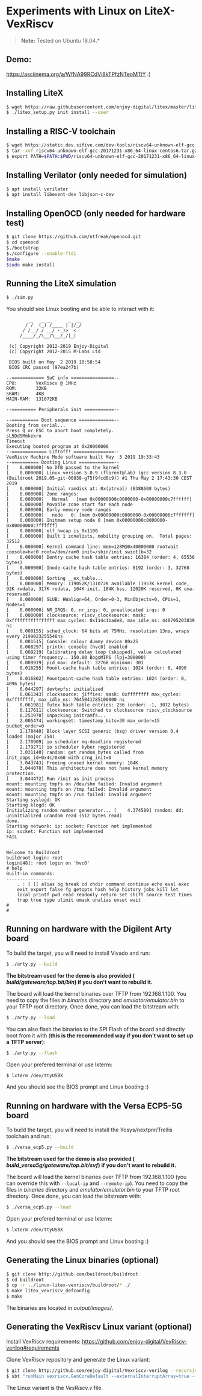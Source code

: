 # Experiments with Linux on LiteX-VexRiscv

> **Note:** Tested on Ubuntu 18.04.*

## Demo:
https://asciinema.org/a/WfNA99RCdVi8kTPfzNTeoMTtY :)

## Installing LiteX
```sh
$ wget https://raw.githubusercontent.com/enjoy-digital/litex/master/litex_setup.py
$ ./litex_setup.py init install --user
```
## Installing a RISC-V toolchain
```sh
$ wget https://static.dev.sifive.com/dev-tools/riscv64-unknown-elf-gcc-20171231-x86_64-linux-centos6.tar.gz
$ tar -xvf riscv64-unknown-elf-gcc-20171231-x86_64-linux-centos6.tar.gz
$ export PATH=$PATH:$PWD/riscv64-unknown-elf-gcc-20171231-x86_64-linux-centos6/bin/
```
## Installing Verilator (only needed for simulation)
```sh
$ apt install verilator
$ apt install libevent-dev libjson-c-dev
```
## Installing OpenOCD (only needed for hardware test)
```sh
$ git clone https://github.com/ntfreak/openocd.git
$ cd openocd
$./bootstrap
$./configure --enable-ftdi
$make
$sudo make install
```

## Running the LiteX simulation
```sh
$ ./sim.py
```
You should see Linux booting and be able to interact with it:
```
        __   _ __      _  __
       / /  (_) /____ | |/_/
      / /__/ / __/ -_)>  <
     /____/_/\__/\__/_/|_|

 (c) Copyright 2012-2019 Enjoy-Digital
 (c) Copyright 2012-2015 M-Labs Ltd

 BIOS built on May  2 2019 18:58:54
 BIOS CRC passed (97ea247b)

--============ SoC info ================--
CPU:       VexRiscv @ 1MHz
ROM:       32KB
SRAM:      4KB
MAIN-RAM:  131072KB

--========= Peripherals init ===========--

--========== Boot sequence =============--
Booting from serial...
Press Q or ESC to abort boot completely.
sL5DdSMmkekro
Timeout
Executing booted program at 0x20000000
--============= Liftoff! ===============--
VexRiscv Machine Mode software built May  3 2019 19:33:43
--========== Booting Linux =============--
[    0.000000] No DTB passed to the kernel
[    0.000000] Linux version 5.0.9 (florent@lab) (gcc version 8.3.0 (Buildroot 2019.05-git-00938-g75f9fcd0c9)) #1 Thu May 2 17:43:30 CEST 2019
[    0.000000] Initial ramdisk at: 0x(ptrval) (8388608 bytes)
[    0.000000] Zone ranges:
[    0.000000]   Normal   [mem 0x00000000c0000000-0x00000000c7ffffff]
[    0.000000] Movable zone start for each node
[    0.000000] Early memory node ranges
[    0.000000]   node   0: [mem 0x00000000c0000000-0x00000000c7ffffff]
[    0.000000] Initmem setup node 0 [mem 0x00000000c0000000-0x00000000c7ffffff]
[    0.000000] elf_hwcap is 0x1100
[    0.000000] Built 1 zonelists, mobility grouping on.  Total pages: 32512
[    0.000000] Kernel command line: mem=128M@0x40000000 rootwait console=hvc0 root=/dev/ram0 init=/sbin/init swiotlb=32
[    0.000000] Dentry cache hash table entries: 16384 (order: 4, 65536 bytes)
[    0.000000] Inode-cache hash table entries: 8192 (order: 3, 32768 bytes)
[    0.000000] Sorting __ex_table...
[    0.000000] Memory: 119052K/131072K available (1957K kernel code, 92K rwdata, 317K rodata, 104K init, 184K bss, 12020K reserved, 0K cma-reserved)
[    0.000000] SLUB: HWalign=64, Order=0-3, MinObjects=0, CPUs=1, Nodes=1
[    0.000000] NR_IRQS: 0, nr_irqs: 0, preallocated irqs: 0
[    0.000000] clocksource: riscv_clocksource: mask: 0xffffffffffffffff max_cycles: 0x114c1bade8, max_idle_ns: 440795203839 ns
[    0.000155] sched_clock: 64 bits at 75MHz, resolution 13ns, wraps every 2199023255546ns
[    0.001515] Console: colour dummy device 80x25
[    0.008297] printk: console [hvc0] enabled
[    0.009219] Calibrating delay loop (skipped), value calculated using timer frequency.. 150.00 BogoMIPS (lpj=300000)
[    0.009919] pid_max: default: 32768 minimum: 301
[    0.016255] Mount-cache hash table entries: 1024 (order: 0, 4096 bytes)
[    0.016802] Mountpoint-cache hash table entries: 1024 (order: 0, 4096 bytes)
[    0.044297] devtmpfs: initialized
[    0.061343] clocksource: jiffies: mask: 0xffffffff max_cycles: 0xffffffff, max_idle_ns: 7645041785100000 ns
[    0.061981] futex hash table entries: 256 (order: -1, 3072 bytes)
[    0.117611] clocksource: Switched to clocksource riscv_clocksource
[    0.251970] Unpacking initramfs...
[    2.005474] workingset: timestamp_bits=30 max_order=15 bucket_order=0
[    2.178440] Block layer SCSI generic (bsg) driver version 0.4 loaded (major 254)
[    2.178909] io scheduler mq-deadline registered
[    2.179271] io scheduler kyber registered
[    3.031140] random: get_random_bytes called from init_oops_id+0x4c/0x60 with crng_init=0
[    3.043743] Freeing unused kernel memory: 104K
[    3.044070] This architecture does not have kernel memory protection.
[    3.044472] Run /init as init process
mount: mounting tmpfs on /dev/shm failed: Invalid argument
mount: mounting tmpfs on /tmp failed: Invalid argument
mount: mounting tmpfs on /run failed: Invalid argument
Starting syslogd: OK
Starting klogd: OK
Initializing random number generator... [    4.374589] random: dd: uninitialized urandom read (512 bytes read)
done.
Starting network: ip: socket: Function not implemented
ip: socket: Function not implemented
FAIL


Welcome to Buildroot
buildroot login: root
login[48]: root login on 'hvc0'
# help
Built-in commands:
------------------
	. : [ [[ alias bg break cd chdir command continue echo eval exec
	exit export false fg getopts hash help history jobs kill let
	local printf pwd read readonly return set shift source test times
	trap true type ulimit umask unalias unset wait
#
#
```

## Running on hardware with  the Digilent Arty board
To build the target, you will need to install Vivado and run:
```sh
$ ./arty.py --build
```
**The bitstream used for the demo is also provided ( *build/gateware/top.bit/bin*) if you don't want to rebuild it.**

The board will load the kernel binaries over TFTP from 192.168.1.100. You need to copy the files in *binaries* directory and *emulator/emulator.bin* to your TFTP root directory. Once done, you can load the bitstream with:
```sh
$ ./arty.py --load
```
You can also flash the binaries to the SPI Flash of the board and directly boot from it with (**this is the recommended way if you don't want to set up a TFTP server**):
```sh
$ ./arty.py --flash
```
Open your prefered terminal or use lxterm:
```sh
$ lxterm /dev/ttyUSBX
```
And you should see the BIOS prompt and Linux booting :)

## Running on hardware with the Versa ECP5-5G board

To build the target, you will need to install the Yosys/nextpnr/Trellis toolchain and run:
```sh
$ ./versa_ecp5.py --build
```

**The bitstream used for the demo is also provided ( *build_versa5g/gateware/top.bit/svf*) if you don't want to rebuild it.**

The board will load the kernel binaries over TFTP from 192.168.1.100 (you can override this with `--local-ip` and `--remote-ip`). You need to copy the files in *binaries* directory and *emulator/emulator.bin* to your TFTP root directory. Once done, you can load the bitstream with:
```sh
$ ./versa_ecp5.py --load
```

Open your prefered terminal or use lxterm:
```sh
$ lxterm /dev/ttyUSBX
```
And you should see the BIOS prompt and Linux booting :)

## Generating the Linux binaries (optional)
```sh
$ git clone http://github.com/buildroot/buildroot
$ cd buildroot
$ cp -r ../linux-litex-vexriscv/buildroot/* ./
$ make litex_vexriscv_defconfig
$ make
```
The binaries are located in *output/images/*.

## Generating the VexRiscv Linux variant (optional)
Install VexRiscv requirements: https://github.com/enjoy-digital/VexRiscv-verilog#requirements

Clone VexRiscv repository and generate the Linux variant:
```sh
$ git clone http://github.com/enjoy-digital/Vexriscv-verilog --recursive
$ sbt "runMain vexriscv.GenCoreDefault --externalInterruptArray=true --csrPluginConfig=linux-minimal"
```
The Linux variant is the *VexRiscv.v* file.